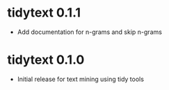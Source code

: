 # tidytext 0.1.1

* Add documentation for n-grams and skip n-grams

# tidytext 0.1.0

* Initial release for text mining using tidy tools



